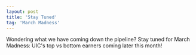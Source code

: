 ```yaml
---
layout: post
title: 'Stay Tuned'
tag: 'March Madness'
---
```


Wondering what we have coming down the pipeline? Stay tuned for March Madness: UIC's top vs bottom earners coming later this month!
